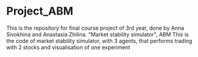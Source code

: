 # Project_ABM
This is the repository for final course project of 3rd year, done by Anna Sivokhina and Anastasia Zhilina. "Market stability simulator", ABM 
This is the code of market stability simulator, with 3 agents, that performs trading with 2 stocks and visualisation of one experiment
